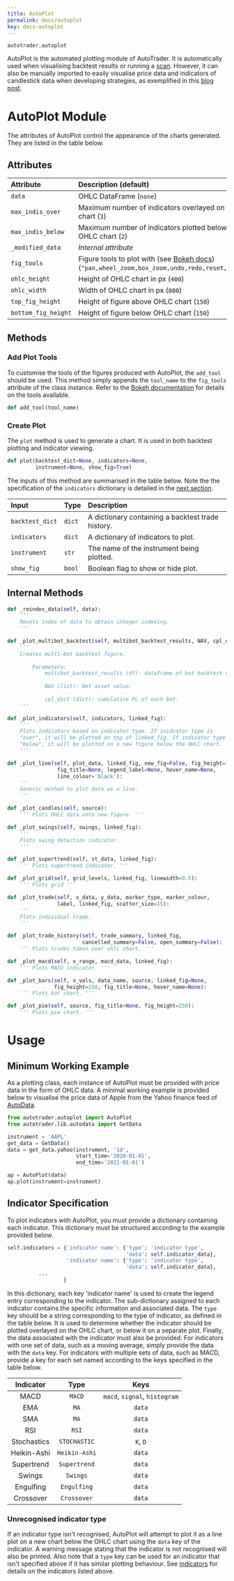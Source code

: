 ```yaml
---
title: AutoPlot
permalink: docs/autoplot
key: docs-autoplot
---
```


`autotrader.autoplot`

AutoPlot is the automated plotting module of AutoTrader. It is automatically used when visualising backtest results
or running a [scan](/AutoTrader/2021/09/27/developing-scanner.html). However, it can also be manually imported to 
easily visualise price data and indicators of candlestick data when developing strategies, as exemplified in this 
[blog post](/AutoTrader/2021/09/17/using-indiview.html).


# AutoPlot Module
The attributes of AutoPlot control the appearance of the charts generated. They are listed in the table below.

## Attributes

| Attribute     | Description  (default)  |
| :----------- | :----------------------------------- |
| `data` | OHLC DataFrame (`none`) |
| `max_indis_over` | Maximum number of indicators overlayed on OHLC chart (`3`) |
|`max_indis_below`| Maximum number of indicators plotted below OHLC chart (`2`) |
|`_modified_data`| *Internal attribute* |
|`fig_tools`| Figure tools to plot with (see [Bokeh docs](https://docs.bokeh.org/en/latest/docs/user_guide/tools.html)) (`"pan,wheel_zoom,box_zoom,undo,redo,reset,save"`)|
|`ohlc_height`| Height of OHLC chart in px (`400`) |
|`ohlc_width`| Width of OHLC chart in px (`800`) |
|`top_fig_height`|Height of figure above OHLC chart (`150`) |
|`bottom_fig_height`|Height of figure below OHLC chart (`150`) |



## Methods
### Add Plot Tools
To customise the tools of the figures produced with AutoPlot, the `add_tool`
should be used. This method simply appends the `tool_name` to the `fig_tools`
attribute of the class instance. Refer to the 
[Bokeh documentation](https://docs.bokeh.org/en/latest/docs/user_guide/tools.html) for details on the tools available.

```py
def add_tool(tool_name)
```


### Create Plot

The `plot` method is used to generate a chart. It is used in both backtest plotting and indicator viewing. 

```py
def plot(backtest_dict=None, indicators=None, 
         instrument=None, show_fig=True)
```

The inputs of this method are summarised in the table below. Note the the specification of the `indicators` dictionary 
is detailed in the [next section](#indicator-specification).

|Input|Type|Description|
|:----|:----|:----------|
|`backtest_dict`| `dict` | A dictionary containing a backtest trade history. |
|`indicators`| `dict` | A dictionary of indicators to plot. |
|`instrument`| `str` | The name of the instrument being plotted. | 
|`show_fig`| `bool` | Boolean flag to show or hide plot.| | 


## Internal Methods

```py
def _reindex_data(self, data):
    '''
    Resets index of data to obtain integer indexing.
    '''
```

```py
def _plot_multibot_backtest(self, multibot_backtest_results, NAV, cpl_dict):
    ''' 
    Creates multi-bot backtest figure. 
    
        Parameters:
            multibot_backtest_results (df): dataframe of bot backtest results.
            
            NAV (list): Net asset value.
            
            cpl_dict (dict): cumulative PL of each bot.
    '''
```

```py
def _plot_indicators(self, indicators, linked_fig):
    ''' 
    Plots indicators based on indicator type. If inidcator type is 
    "over", it will be plotted on top of linked_fig. If indicator type is 
    "below", it will be plotted on a new figure below the OHLC chart.
    '''
```

```py
def _plot_line(self, plot_data, linked_fig, new_fig=False, fig_height=150,
                fig_title=None, legend_label=None, hover_name=None,
                line_colour='black'):
    '''
    Generic method to plot data as a line.
    '''
```

```py
def _plot_candles(self, source):
    ''' Plots OHLC data onto new figure. '''
```

```py
def _plot_swings(self, swings, linked_fig):
    '''
    Plots swing detection indicator.
    '''
```


```py
def _plot_supertrend(self, st_data, linked_fig):
    ''' Plots supertrend indicator. '''
```


```py
def _plot_grid(self, grid_levels, linked_fig, linewidth=0.5):
    ''' Plots grid '''
```


```py
def _plot_trade(self, x_data, y_data, marker_type, marker_colour, 
                label, linked_fig, scatter_size=15):
    '''
    Plots individual trade.
    '''
```


```py
def _plot_trade_history(self, trade_summary, linked_fig, 
                        cancelled_summary=False, open_summary=False):
    ''' Plots trades taken over ohlc chart. '''
```


```py
def _plot_macd(self, x_range, macd_data, linked_fig):
    ''' Plots MACD indicator. '''
```

```py
def _plot_bars(self, x_vals, data_name, source, linked_fig=None,   
               fig_height=250, fig_title=None, hover_name=None):
    ''' Plots bar chart. '''
```

```py
def _plot_pie(self, source, fig_title=None, fig_height=250):
    ''' Plots pie chart. '''
```









# Usage

## Minimum Working Example
As a plotting class, each instance of AutoPlot must be provided with price data in the form of OHLC data. A minimal 
working example is provided below to visualise the price data of Apple from the Yahoo finance feed of 
[AutoData](autodata). 

```py
from autotrader.autoplot import AutoPlot
from autotrader.lib.autodata import GetData

instrument = 'AAPL'
get_data = GetData()
data = get_data.yahoo(instrument, '1d', 
                      start_time='2020-01-01', 
                      end_time='2021-01-01')

ap = AutoPlot(data)
ap.plot(instrument=instrument)
```

## Indicator Specification
To plot indicators with AutoPlot, you must provide a dictionary containing each indicator. This dictionary must be structured
according to the example provided below. 

```py
self.indicators = {'indicator name': {'type': 'indicator type',
                                      'data': self.indicator_data},
                   'indicator name': {'type': 'indicator type',
                                      'data': self.indicator_data},
		  ...
                  }

```

In this dictionary, each key 'indicator name' is used to create the legend entry corresponding to the 
indicator. The sub-dictionary assigned to each indicator contains the specific information and associated data. The `type` 
key should be a string corresponding to the type of indicator, as defined in the table below. It is used to determine whether 
the indicator should be plotted overlayed on the OHLC chart, or below it on a separate plot. Finally, the data associated with 
the indicator must also be provided. For indicators with one set of data, such as a moving average, simply provide the data with 
the `data` key. For indicators with multiple sets of data, such as MACD, provide a key for each set named according to the keys
specified in the table below.


| Indicator     | Type   | Keys                                  |
| :-----------: |:------:| :-----------------------------------: |
| MACD          |`MACD`  | `macd`, `signal`, `histogram`         |
| EMA           | `MA`   | `data`                                |
| SMA           | `MA`   | `data`|
| RSI | `RSI`| `data`|
| Stochastics |`STOCHASTIC`|`K`, `D`|
| Heikin-Ashi |`Heikin-Ashi`| `data`|
|Supertrend|`Supertrend`|`data`|
|Swings|`Swings`|`data`|
|Engulfing|`Engulfing`|`data`|
|Crossover|`Crossover`|`data`|

### Unrecognised indicator type

If an indicator type isn't recognised, AutoPlot will attempt to plot it as a line plot on a new chart below the OHLC chart using the `data` key
of the indicator. A warning message stating that the indicator is not recognised will also be printed.
Also note that a `type` key can be used for an indicator that isn't specified above if it has similar plotting behaviour.
See [indicators](indicators) for details on the indicators listed above.